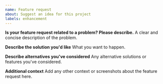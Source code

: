 ```yaml
---
name: Feature request
about: Suggest an idea for this project
labels: enhancement
---
```


**Is your feature request related to a problem? Please describe.**
A clear and concise description of the problem.

**Describe the solution you'd like**
What you want to happen.

**Describe alternatives you've considered**
Any alternative solutions or features you've considered.

**Additional context**
Add any other context or screenshots about the feature request here.

